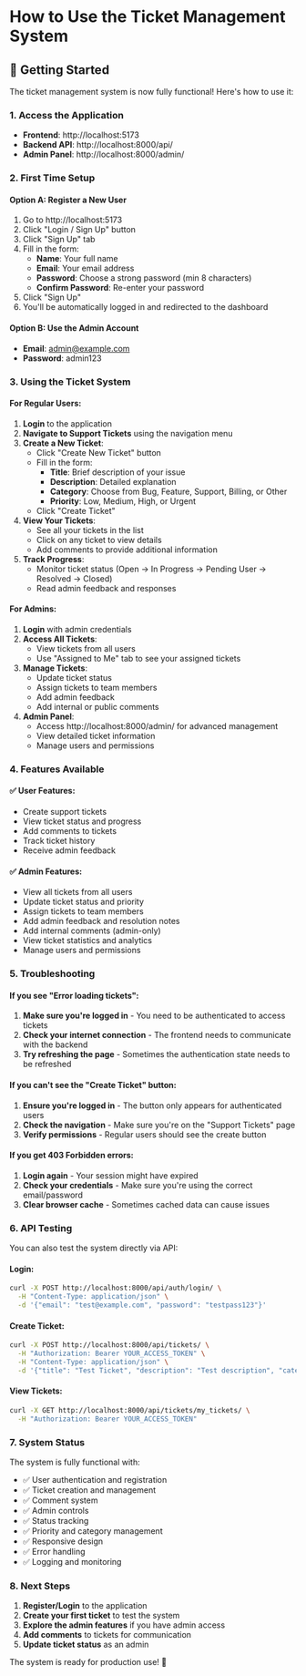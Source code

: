# How to Use the Ticket Management System

## 🚀 Getting Started

The ticket management system is now fully functional! Here's how to use it:

### 1. Access the Application
- **Frontend**: http://localhost:5173
- **Backend API**: http://localhost:8000/api/
- **Admin Panel**: http://localhost:8000/admin/

### 2. First Time Setup

#### Option A: Register a New User
1. Go to http://localhost:5173
2. Click "Login / Sign Up" button
3. Click "Sign Up" tab
4. Fill in the form:
   - **Name**: Your full name
   - **Email**: Your email address
   - **Password**: Choose a strong password (min 8 characters)
   - **Confirm Password**: Re-enter your password
5. Click "Sign Up"
6. You'll be automatically logged in and redirected to the dashboard

#### Option B: Use the Admin Account
- **Email**: admin@example.com
- **Password**: admin123

### 3. Using the Ticket System

#### For Regular Users:
1. **Login** to the application
2. **Navigate to Support Tickets** using the navigation menu
3. **Create a New Ticket**:
   - Click "Create New Ticket" button
   - Fill in the form:
     - **Title**: Brief description of your issue
     - **Description**: Detailed explanation
     - **Category**: Choose from Bug, Feature, Support, Billing, or Other
     - **Priority**: Low, Medium, High, or Urgent
   - Click "Create Ticket"
4. **View Your Tickets**:
   - See all your tickets in the list
   - Click on any ticket to view details
   - Add comments to provide additional information
5. **Track Progress**:
   - Monitor ticket status (Open → In Progress → Pending User → Resolved → Closed)
   - Read admin feedback and responses

#### For Admins:
1. **Login** with admin credentials
2. **Access All Tickets**:
   - View tickets from all users
   - Use "Assigned to Me" tab to see your assigned tickets
3. **Manage Tickets**:
   - Update ticket status
   - Assign tickets to team members
   - Add admin feedback
   - Add internal or public comments
4. **Admin Panel**:
   - Access http://localhost:8000/admin/ for advanced management
   - View detailed ticket information
   - Manage users and permissions

### 4. Features Available

#### ✅ User Features:
- Create support tickets
- View ticket status and progress
- Add comments to tickets
- Track ticket history
- Receive admin feedback

#### ✅ Admin Features:
- View all tickets from all users
- Update ticket status and priority
- Assign tickets to team members
- Add admin feedback and resolution notes
- Add internal comments (admin-only)
- View ticket statistics and analytics
- Manage users and permissions

### 5. Troubleshooting

#### If you see "Error loading tickets":
1. **Make sure you're logged in** - You need to be authenticated to access tickets
2. **Check your internet connection** - The frontend needs to communicate with the backend
3. **Try refreshing the page** - Sometimes the authentication state needs to be refreshed

#### If you can't see the "Create Ticket" button:
1. **Ensure you're logged in** - The button only appears for authenticated users
2. **Check the navigation** - Make sure you're on the "Support Tickets" page
3. **Verify permissions** - Regular users should see the create button

#### If you get 403 Forbidden errors:
1. **Login again** - Your session might have expired
2. **Check your credentials** - Make sure you're using the correct email/password
3. **Clear browser cache** - Sometimes cached data can cause issues

### 6. API Testing

You can also test the system directly via API:

#### Login:
```bash
curl -X POST http://localhost:8000/api/auth/login/ \
  -H "Content-Type: application/json" \
  -d '{"email": "test@example.com", "password": "testpass123"}'
```

#### Create Ticket:
```bash
curl -X POST http://localhost:8000/api/tickets/ \
  -H "Authorization: Bearer YOUR_ACCESS_TOKEN" \
  -H "Content-Type: application/json" \
  -d '{"title": "Test Ticket", "description": "Test description", "category": "support", "priority": "medium"}'
```

#### View Tickets:
```bash
curl -X GET http://localhost:8000/api/tickets/my_tickets/ \
  -H "Authorization: Bearer YOUR_ACCESS_TOKEN"
```

### 7. System Status

The system is fully functional with:
- ✅ User authentication and registration
- ✅ Ticket creation and management
- ✅ Comment system
- ✅ Admin controls
- ✅ Status tracking
- ✅ Priority and category management
- ✅ Responsive design
- ✅ Error handling
- ✅ Logging and monitoring

### 8. Next Steps

1. **Register/Login** to the application
2. **Create your first ticket** to test the system
3. **Explore the admin features** if you have admin access
4. **Add comments** to tickets for communication
5. **Update ticket status** as an admin

The system is ready for production use! 🎉
